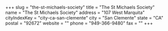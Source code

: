 +++
slug = "the-st-michaels-society"
title = "The St Michaels Society"
name = "The St Michaels Society"
address = "107 West Marquita"
cityIndexKey = "city-ca-san-clemente"
city = "San Clemente"
state = "CA"
postal = "92672"
website = ""
phone = "949-366-9480"
fax = ""
+++
